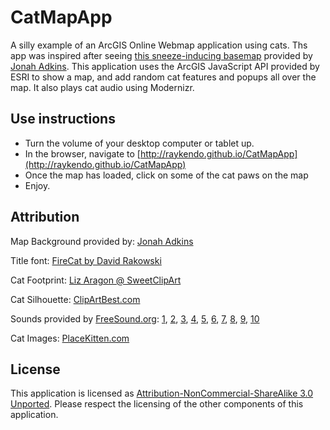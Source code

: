CatMapApp
=========

A silly example of an ArcGIS Online Webmap application using cats. Ths app was inspired after seeing [this sneeze-inducing basemap](http://www.arcgis.com/home/webmap/viewer.html?webmap=c256d4a2110847aebc43ab5b9534cd87) provided by [Jonah Adkins](https://github.com/jonahadkins). This application uses the ArcGIS JavaScript API provided by ESRI to show a map, and add random cat features and popups all over the map. It also plays cat audio using Modernizr.

## Use instructions
- Turn the volume of your desktop computer or tablet up.
- In the browser, navigate to [http://raykendo.github.io/CatMapApp](http://raykendo.github.io/CatMapApp)
- Once the map has loaded, click on some of the cat paws on the map
- Enjoy.

## Attribution
Map Background provided by: [Jonah Adkins](https://github.com/jonahadkins)

Title font: [FireCat by David Rakowski](http://www.fontsquirrel.com/fonts/Firecat)

Cat Footprint: [Liz Aragon @ SweetClipArt](http://sweetclipart.com/cat-pawprint-claws-488)

Cat Silhouette: [ClipArtBest.com](http://www.clipartbest.com/clipart-jcxo5KXMi)

Sounds provided by [FreeSound.org](https://www.freesound.org/): [1](https://www.freesound.org/people/tuberatanka/sounds/110011/), [2](https://www.freesound.org/people/queen_westeros/sounds/222590/), [3](https://www.freesound.org/people/esperri/sounds/118959/), [4](https://www.freesound.org/people/Department64/sounds/64007/), [5](https://www.freesound.org/people/templeofhades/sounds/95517/), [6](https://www.freesound.org/people/Chocktaw/sounds/220019/), [7](https://www.freesound.org/people/cognito%20perceptu/sounds/85238/), [8](https://www.freesound.org/people/daboy291/sounds/138044/), [9](https://www.freesound.org/people/UncleSigmund/sounds/118522/), [10](https://www.freesound.org/people/Yoyodaman234/sounds/156643/)

Cat Images: [PlaceKitten.com](http://placekitten.com/)

## License
This application is licensed as [Attribution-NonCommercial-ShareAlike 3.0 Unported](http://creativecommons.org/licenses/by-nc-sa/3.0/). Please respect the licensing of the other components of this application.
